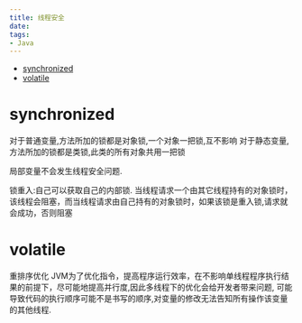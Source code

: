 ```yaml
---
title: 线程安全
date: 
tags:
- Java
---
```

<!-- TOC -->

- [synchronized](#synchronized)
- [volatile](#volatile)

<!-- /TOC -->

# synchronized

对于普通变量,方法所加的锁都是对象锁,一个对象一把锁,互不影响
对于静态变量,方法所加的锁都是类锁,此类的所有对象共用一把锁

局部变量不会发生线程安全问题.

锁重入:自己可以获取自己的内部锁.
当线程请求一个由其它线程持有的对象锁时，该线程会阻塞，而当线程请求由自己持有的对象锁时，如果该锁是重入锁,请求就会成功，否则阻塞

# volatile

重排序优化
JVM为了优化指令，提高程序运行效率，在不影响单线程程序执行结果的前提下，尽可能地提高并行度,因此多线程下的优化会给开发者带来问题,
可能导致代码的执行顺序可能不是书写的顺序,对变量的修改无法告知所有操作该变量的其他线程.

